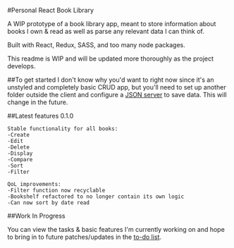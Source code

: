 #Personal React Book Library

A WIP prototype of a book library app, meant to store information about books I own & read as well as parse any relevant data I can think of.

Built with React, Redux, SASS, and too many node packages.

This readme is WIP and will be updated more thoroughly as the project develops.

##To get started
I don't know why you'd want to right now since it's an unstyled and completely basic CRUD app, but you'll need to set up another folder outside the client and configure a [JSON server](https://github.com/typicode/json-server) to save data. This will change in the future.

##Latest features
0.1.0

```
Stable functionality for all books:
-Create
-Edit
-Delete
-Display
-Compare
-Sort
-Filter

QoL improvements:
-Filter function now recyclable
-Bookshelf refactored to no longer contain its own logic
-Can now sort by date read

```

##Work In Progress

You can view the tasks & basic features I'm currently working on and hope to bring in to future patches/updates in the [to-do list](/todo.md).
